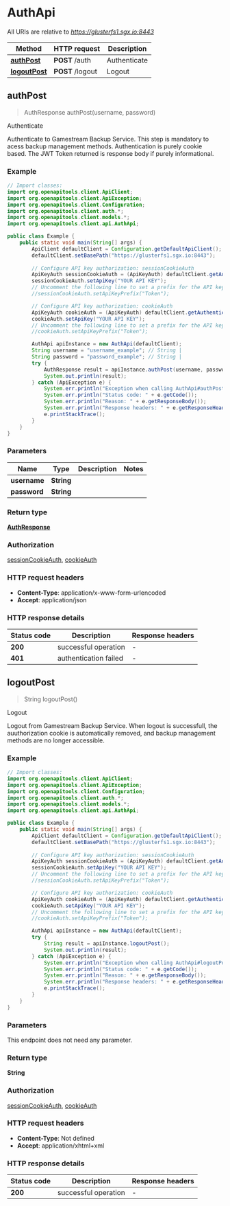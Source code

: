 # AuthApi

All URIs are relative to *https://glusterfs1.sgx.io:8443*

| Method | HTTP request | Description |
|------------- | ------------- | -------------|
| [**authPost**](AuthApi.md#authPost) | **POST** /auth | Authenticate |
| [**logoutPost**](AuthApi.md#logoutPost) | **POST** /logout | Logout |



## authPost

> AuthResponse authPost(username, password)

Authenticate

Authenticate to Gamestream Backup Service. This step is mandatory to acess backup management methods. Authentication is purely cookie based. The JWT Token returned is response body if purely informational.

### Example

```java
// Import classes:
import org.openapitools.client.ApiClient;
import org.openapitools.client.ApiException;
import org.openapitools.client.Configuration;
import org.openapitools.client.auth.*;
import org.openapitools.client.models.*;
import org.openapitools.client.api.AuthApi;

public class Example {
    public static void main(String[] args) {
        ApiClient defaultClient = Configuration.getDefaultApiClient();
        defaultClient.setBasePath("https://glusterfs1.sgx.io:8443");
        
        // Configure API key authorization: sessionCookieAuth
        ApiKeyAuth sessionCookieAuth = (ApiKeyAuth) defaultClient.getAuthentication("sessionCookieAuth");
        sessionCookieAuth.setApiKey("YOUR API KEY");
        // Uncomment the following line to set a prefix for the API key, e.g. "Token" (defaults to null)
        //sessionCookieAuth.setApiKeyPrefix("Token");

        // Configure API key authorization: cookieAuth
        ApiKeyAuth cookieAuth = (ApiKeyAuth) defaultClient.getAuthentication("cookieAuth");
        cookieAuth.setApiKey("YOUR API KEY");
        // Uncomment the following line to set a prefix for the API key, e.g. "Token" (defaults to null)
        //cookieAuth.setApiKeyPrefix("Token");

        AuthApi apiInstance = new AuthApi(defaultClient);
        String username = "username_example"; // String | 
        String password = "password_example"; // String | 
        try {
            AuthResponse result = apiInstance.authPost(username, password);
            System.out.println(result);
        } catch (ApiException e) {
            System.err.println("Exception when calling AuthApi#authPost");
            System.err.println("Status code: " + e.getCode());
            System.err.println("Reason: " + e.getResponseBody());
            System.err.println("Response headers: " + e.getResponseHeaders());
            e.printStackTrace();
        }
    }
}
```

### Parameters


| Name | Type | Description  | Notes |
|------------- | ------------- | ------------- | -------------|
| **username** | **String**|  | |
| **password** | **String**|  | |

### Return type

[**AuthResponse**](AuthResponse.md)

### Authorization

[sessionCookieAuth](../README.md#sessionCookieAuth), [cookieAuth](../README.md#cookieAuth)

### HTTP request headers

- **Content-Type**: application/x-www-form-urlencoded
- **Accept**: application/json


### HTTP response details
| Status code | Description | Response headers |
|-------------|-------------|------------------|
| **200** | successful operation |  -  |
| **401** | authentication failed |  -  |


## logoutPost

> String logoutPost()

Logout

Logout from Gamestream Backup Service. When logout is successfull, the auuthorization cookie is automatically removed, and backup management methods are no longer accessible.

### Example

```java
// Import classes:
import org.openapitools.client.ApiClient;
import org.openapitools.client.ApiException;
import org.openapitools.client.Configuration;
import org.openapitools.client.auth.*;
import org.openapitools.client.models.*;
import org.openapitools.client.api.AuthApi;

public class Example {
    public static void main(String[] args) {
        ApiClient defaultClient = Configuration.getDefaultApiClient();
        defaultClient.setBasePath("https://glusterfs1.sgx.io:8443");
        
        // Configure API key authorization: sessionCookieAuth
        ApiKeyAuth sessionCookieAuth = (ApiKeyAuth) defaultClient.getAuthentication("sessionCookieAuth");
        sessionCookieAuth.setApiKey("YOUR API KEY");
        // Uncomment the following line to set a prefix for the API key, e.g. "Token" (defaults to null)
        //sessionCookieAuth.setApiKeyPrefix("Token");

        // Configure API key authorization: cookieAuth
        ApiKeyAuth cookieAuth = (ApiKeyAuth) defaultClient.getAuthentication("cookieAuth");
        cookieAuth.setApiKey("YOUR API KEY");
        // Uncomment the following line to set a prefix for the API key, e.g. "Token" (defaults to null)
        //cookieAuth.setApiKeyPrefix("Token");

        AuthApi apiInstance = new AuthApi(defaultClient);
        try {
            String result = apiInstance.logoutPost();
            System.out.println(result);
        } catch (ApiException e) {
            System.err.println("Exception when calling AuthApi#logoutPost");
            System.err.println("Status code: " + e.getCode());
            System.err.println("Reason: " + e.getResponseBody());
            System.err.println("Response headers: " + e.getResponseHeaders());
            e.printStackTrace();
        }
    }
}
```

### Parameters

This endpoint does not need any parameter.

### Return type

**String**

### Authorization

[sessionCookieAuth](../README.md#sessionCookieAuth), [cookieAuth](../README.md#cookieAuth)

### HTTP request headers

- **Content-Type**: Not defined
- **Accept**: application/xhtml+xml


### HTTP response details
| Status code | Description | Response headers |
|-------------|-------------|------------------|
| **200** | successful operation |  -  |

